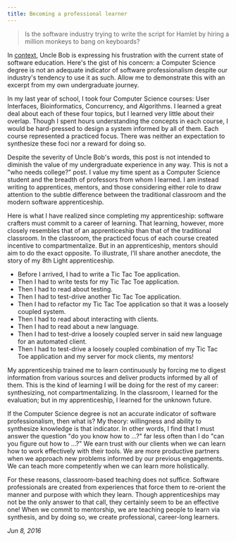 ```yaml
---
title: Becoming a professional learner
---
```


> Is the software industry trying to write the script for Hamlet by hiring a
> million monkeys to bang on keyboards?

In [context](https://8thlight.com/blog/uncle-bob/2013/11/19/HoardsOfNovices.html),
Uncle Bob is expressing his frustration with the current state of software education.
Here's the gist of his concern: a Computer Science degree is not an adequate
indicator of software professionalism despite our industry's tendency to use it as such.
Allow me to demonstrate this with an excerpt from my own undergraduate journey.

In my last year of school, I took four Computer Science courses:
User Interfaces, Bioinformatics, Concurrency, and Algorithms.
I learned a great deal about each of these four topics,
but I learned very little about their overlap.
Though I spent hours understanding the concepts in each course,
I would be hard-pressed to design a system informed by all of them.
Each course represented a practiced focus.
There was neither an expectation to synthesize these foci nor a reward for doing so.

Despite the severity of Uncle Bob's words, this post is not intended to
diminish the value of my undergraduate experience in any way.
This is not a "who needs college?" post.
I value my time spent as a Computer Science student and the breadth of professors
from whom I learned.
I am instead writing to apprentices, mentors, and those considering either role
to draw attention to the subtle difference between the traditional classroom and
the modern software apprenticeship.

Here is what I have realized since completing my apprenticeship:
software crafters must commit to a career of learning.
That learning, however, more closely resembles that of an apprenticeship than
that of the traditional classroom.
In the classroom, the practiced focus of each course created incentive to compartmentalize.
But in an apprenticeship, mentors should aim to do the exact opposite.
To illustrate, I'll share another anecdote, the story of my 8th Light apprenticeship.

- Before I arrived, I had to write a Tic Tac Toe application.
- Then I had to write tests for my Tic Tac Toe application.
- Then I had to read about testing.
- Then I had to test-drive another Tic Tac Toe application.
- Then I had to refactor my Tic Tac Toe application so that it was a loosely coupled system.
- Then I had to read about interacting with clients.
- Then I had to read about a new language.
- Then I had to test-drive a loosely coupled server in said new language for an automated client.
- Then I had to test-drive a loosely coupled combination of my Tic Tac Toe application and my server for mock clients, my mentors!

My apprenticeship trained me to learn continuously by forcing me to digest
information from various sources and deliver products informed by all of them.
This is the kind of learning I will be doing for the rest of my career:
synthesizing, not compartmentalizing.
In the classroom, I learned for the evaluation;
but in my apprenticeship, I learned for the unknown future.

If the Computer Science degree is not an accurate indicator of software professionalism,
then what is?
My theory: willingness and ability to synthesize knowledge is that indicator.
In other words, I find that I must answer the question "do you know how to ...?"
far less often than I do "can you figure out how to ...?"
We earn trust with our clients when we can learn how to work effectively with their tools.
We are more productive partners when we approach new problems informed by our previous engagements.
We can teach more competently when we can learn more holistically.

For these reasons, classroom-based teaching does not suffice.
Software professionals are created from experiences that force them to re-orient the manner and purpose with which they learn.
Though apprenticeships may not be the only answer to that call, they certainly seem to be an effective one!
When we commit to mentorship, we are teaching people to learn via synthesis, and by doing so,
we create professional, career-long learners.


_Jun 8, 2016_
